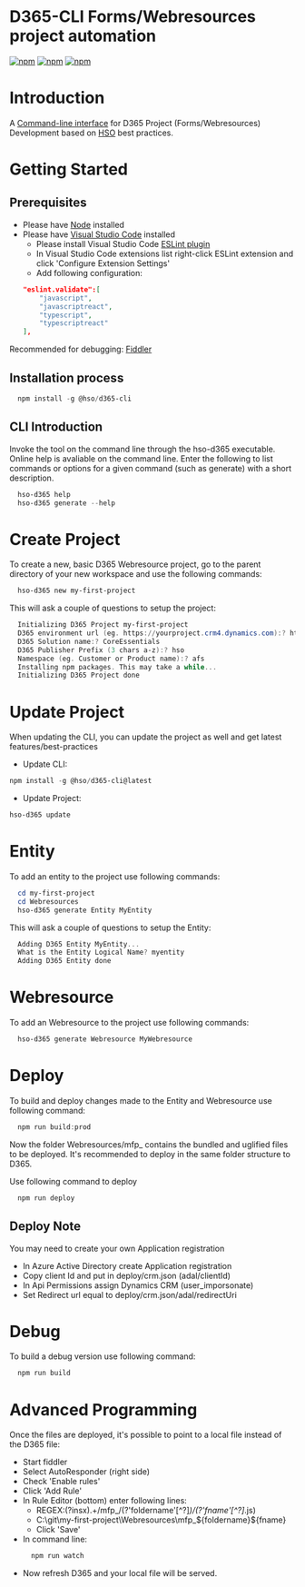# D365-CLI Forms/Webresources project automation
[![npm](https://img.shields.io/npm/dm/@hso/d365-cli.svg)](https://www.npmjs.com/package/@hso/d365-cli)
[![npm](https://img.shields.io/npm/dt/@hso/d365-cli.svg)](https://www.npmjs.com/package/@hso/d365-cli)
[![npm](https://img.shields.io/npm/v/@hso/d365-cli.svg)](https://www.npmjs.com/package/@hso/d365-cli)

# Introduction
A [Command-line interface](https://en.wikipedia.org/wiki/Command-line_interface) for D365 Project (Forms/Webresources) Development based on [HSO](https://www.hso.com/en-us) best practices. 

# Getting Started

## Prerequisites
* Please have [Node](https://nodejs.org/en/) installed
* Please have [Visual Studio Code](https://code.visualstudio.com/download) installed
    * Please install Visual Studio Code [ESLint plugin](https://github.com/microsoft/vscode-eslint)
    * In Visual Studio Code extensions list right-click ESLint extension and click 'Configure Extension Settings'
     * Add following configuration:
     ```json
     "eslint.validate":[
         "javascript",
         "javascriptreact",
         "typescript",
         "typescriptreact"
     ],
     ```
     
Recommended for debugging: [Fiddler](https://www.telerik.com/fiddler)

## Installation process
```powershell
  npm install -g @hso/d365-cli
```

## CLI Introduction
Invoke the tool on the command line through the hso-d365 executable. Online help is avaliable on the command line.
Enter the following to list commands or options for a given command (such as generate) with a short description.

```powershell
  hso-d365 help
  hso-d365 generate --help
```

# Create Project
To create a new, basic D365 Webresource project, go to the parent directory of your new workspace and use the following commands:

```powershell
  hso-d365 new my-first-project
```

This will ask a couple of questions to setup the project:

```powershell
  Initializing D365 Project my-first-project
  D365 environment url (eg. https://yourproject.crm4.dynamics.com):? https://yourproject.crm4.dynamics.com
  D365 Solution name:? CoreEssentials
  D365 Publisher Prefix (3 chars a-z):? hso
  Namespace (eg. Customer or Product name):? afs
  Installing npm packages. This may take a while...
  Initializing D365 Project done
```

# Update Project
When updating the CLI, you can update the project as well and get latest features/best-practices
* Update CLI: 
```powershell
npm install -g @hso/d365-cli@latest
```
* Update Project:
```powershell
hso-d365 update
```

# Entity
To add an entity to the project use following commands:  

```powershell
  cd my-first-project
  cd Webresources
  hso-d365 generate Entity MyEntity
```

This will ask a couple of questions to setup the Entity:

```powershell
  Adding D365 Entity MyEntity...
  What is the Entity Logical Name? myentity
  Adding D365 Entity done
```

# Webresource
To add an Webresource to the project use following commands:

```powershell
  hso-d365 generate Webresource MyWebresource
```

# Deploy
To build and deploy changes made to the Entity and Webresource use following command:

```powershell
  npm run build:prod
```
Now the folder Webresources/mfp_ contains the bundled and uglified files to be deployed.
It's recommended to deploy in the same folder structure to D365.

Use following command to deploy
```powershell
  npm run deploy
```

## Deploy Note
You may need to create your own Application registration
  * In Azure Active Directory create Application registration
  * Copy client Id and put in deploy/crm.json (adal/clientId)
  * In Api Permissions assign Dynamics CRM (user_imporsonate)
  * Set Redirect url equal to deploy/crm.json/adal/redirectUri

# Debug
To build a debug version use following command:

```powershell
  npm run build
```

# Advanced Programming
Once the files are deployed, it's possible to point to a local file instead of the D365 file:
  * Start fiddler
  * Select AutoResponder (right side)
  * Check 'Enable rules'
  * Click 'Add Rule'
  * In Rule Editor (bottom) enter following lines:
    * REGEX:(?insx).+\/mfp_\/(?'foldername'[^?]*)\/(?'fname'[^?]*.js)
    * C:\git\my-first-project\Webresources\mfp_\${foldername}\${fname}
    * Click 'Save'
  * In command line:
    ```powershell
      npm run watch
    ```
  * Now refresh D365 and your local file will be served.
